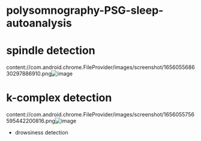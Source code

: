 # polysomnography-PSG-sleep-autoanalysis 

# spindle detection

 content://com.android.chrome.FileProvider/images/screenshot/165605568630297886910.png![image](https://user-images.githubusercontent.com/72376694/175485501-e7db35ac-0df3-40b2-bc77-b735775173c5.png)



# k-complex detection 

content://com.android.chrome.FileProvider/images/screenshot/1656055756595442200816.png![image](https://user-images.githubusercontent.com/72376694/175485659-f0b588bf-e9e6-46b7-b057-c3a4d1a28e39.png)



* drowsiness detection

